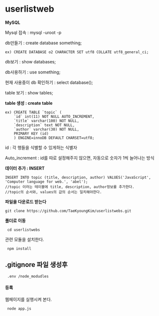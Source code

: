 # userlistweb

**MySQL**

Mysql 접속 : mysql -uroot -p

db만들기 : create database something;

```
ex) CREATE DATABASE o2 CHARACTER SET utf8 COLLATE utf8_general_ci;
```

db보기 : show databases;

db사용하기 : use something;

현재 사용중이 db 확인하기 :  select database();

table 보기 : show tables;

**table 생성 : create table**

```mysql
ex) CREATE TABLE `topic` (
	`id` int(11) NOT NULL AUTO_INCREMENT,
	`title` varchar(100) NOT NULL,
	`description` text NOT NULL,
	`author` varchar(30) NOT NULL,
	PRIMARY KEY (id)
	) ENGINE=innoDB DEFAULT CHARSET=utf8;
```

id : 각 행들을 식별할 수 있게하는 식별자

Auto_increment : id를 따로 설정해주지 않으면, 자동으로 숫자가 1씩 늘어나는 방식



**데이터 추가 : INSERT**

```mysql
INSERT INTO topic (title, description, author) VALUES('JavaScript', 'Computer language for web.', 'abel');
//topic 이라는 테이블에 title, description, author정보를 추가한다.
//topic의 순서와, values의 값의 순서는 일치해야한다.

``` 

**파일을 다운로드 받는다**

```javascripts
git clone https://github.com/TaeKyoungKim/userlistwebs.git

```
**폴더로 이동**
<code><pre>
cd userlistwebs
</pre></code>

관련 모듈을 설치한다.
<code><pre>
npm install
</pre></code>



## .gitignore 파일 생성후

<code><pre>
.env
/node_modudles 
</pre></code>

#### 등록

웹페이지를 실행시켜 본다.
<code><pre>
node app.js
</pre></code>
